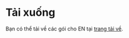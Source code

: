 # Tải xuống <a id="download"></a>

Bạn có thể tải về các gói cho EN tại [trang tải về](../../../download/README.md).
